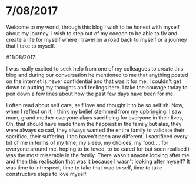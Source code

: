# 7/08/2017

Welcome to my world, through this blog I wish to be honest with myself about my journey. I wish to step out of my cocoon to be able to fly and create a life for myself where I travel on a road back to myself or a journey that I take to myself.


#11/08/2017

I was really excited to seek help from one of my colleagues to create this blog and during our conversation he mentioned to me that anything posted on the internet is never confidential and that was it for me. I couldn't get down to putting my thoughts and feelings here. I take the courage today to pen down a few lines about how the past few days have been for me.

I often read about self care, self love and thought it to be so selfish. Now, when I reflect on it, I think my belief stemmed from my upbringing. I saw mum, grand mother everyone alays sacrificing for everyone in their lives, Oh, that should have made them the happiest in the family but alas, they were always so sad, they always wanted the entire family to validate their sacrifice, their suffering. I too haven't been any different. I sacrificed every bit of me in terms of my time, my sleep, my choices, my food.... for everyone around me, hoping to be loved, to be cared for but soon realised i was the most miserable in the family. There wasn't anyone looking after me and then this realisation that was it because I wasn't looking after myself? It was time to introspect, time to take that road to self, time to take constructive steps to love myself.
